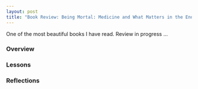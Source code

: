 ```yaml
---
layout: post
title: "Book Review: Being Mortal: Medicine and What Matters in the End by Atul Gawande "
---
```


One of the most beautiful books I have read. Review in progress ...

### **Overview**

### **Lessons**

### **Reflections**

